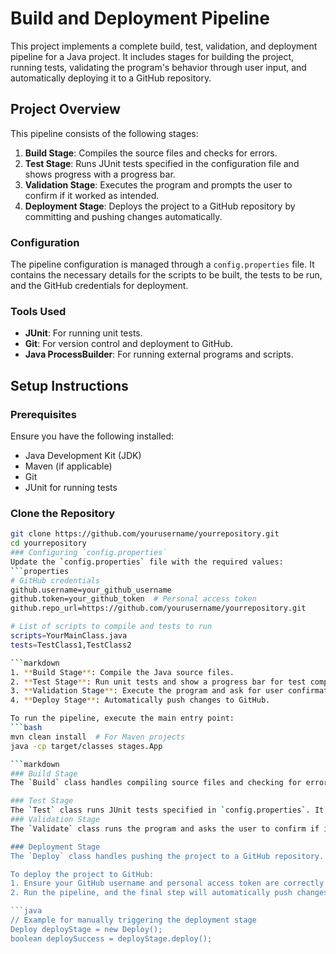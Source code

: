 # Build and Deployment Pipeline

This project implements a complete build, test, validation, and deployment pipeline for a Java project. It includes stages for building the project, running tests, validating the program's behavior through user input, and automatically deploying it to a GitHub repository.

## Project Overview

This pipeline consists of the following stages:
1. **Build Stage**: Compiles the source files and checks for errors.
2. **Test Stage**: Runs JUnit tests specified in the configuration file and shows progress with a progress bar.
3. **Validation Stage**: Executes the program and prompts the user to confirm if it worked as intended.
4. **Deployment Stage**: Deploys the project to a GitHub repository by committing and pushing changes automatically.

### Configuration
The pipeline configuration is managed through a `config.properties` file. It contains the necessary details for the scripts to be built, the tests to be run, and the GitHub credentials for deployment.

### Tools Used
- **JUnit**: For running unit tests.
- **Git**: For version control and deployment to GitHub.
- **Java ProcessBuilder**: For running external programs and scripts.
  
## Setup Instructions

### Prerequisites
Ensure you have the following installed:
- Java Development Kit (JDK)
- Maven (if applicable)
- Git
- JUnit for running tests

### Clone the Repository
```bash
git clone https://github.com/yourusername/yourrepository.git
cd yourrepository
### Configuring `config.properties`
Update the `config.properties` file with the required values:
```properties
# GitHub credentials
github.username=your_github_username
github.token=your_github_token  # Personal access token
github.repo_url=https://github.com/yourusername/yourrepository.git

# List of scripts to compile and tests to run
scripts=YourMainClass.java
tests=TestClass1,TestClass2

```markdown
1. **Build Stage**: Compile the Java source files.
2. **Test Stage**: Run unit tests and show a progress bar for test completion.
3. **Validation Stage**: Execute the program and ask for user confirmation.
4. **Deploy Stage**: Automatically push changes to GitHub.

To run the pipeline, execute the main entry point:
```bash
mvn clean install  # For Maven projects
java -cp target/classes stages.App

```markdown
### Build Stage
The `Build` class handles compiling source files and checking for errors in various file types (e.g., Java, Python, JavaScript). It simulates the build process and provides colored terminal output to indicate success or failure.

### Test Stage
The `Test` class runs JUnit tests specified in `config.properties`. It dynamically executes test classes using the `ConsoleLauncher` and provides a visual progress bar to track the completion of all tests. If any test fails, the pipeline will stop, and errors will be printed in red.
### Validation Stage
The `Validate` class runs the program and asks the user to confirm if it worked as intended. After the program finishes, the user will be prompted to input `yes` or `no` based on the program's behavior.

### Deployment Stage
The `Deploy` class handles pushing the project to a GitHub repository. It commits all changes and pushes to the specified repository using the credentials provided in the `config.properties` file. 

To deploy the project to GitHub:
1. Ensure your GitHub username and personal access token are correctly configured in `config.properties`.
2. Run the pipeline, and the final step will automatically push changes to your GitHub repository.

```java
// Example for manually triggering the deployment stage
Deploy deployStage = new Deploy();
boolean deploySuccess = deployStage.deploy();
